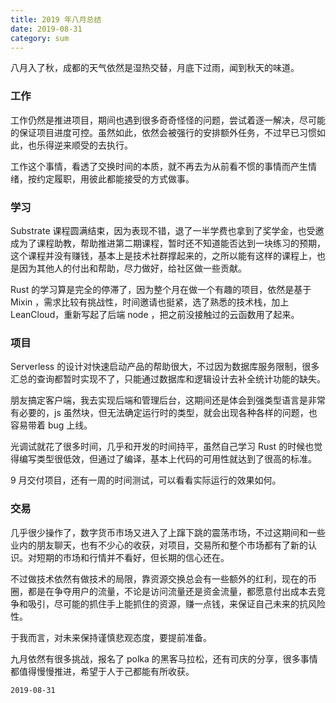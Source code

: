 ```yaml
---
title: 2019 年八月总结
date: 2019-08-31
category: sum
---
```


八月入了秋，成都的天气依然是湿热交替，月底下过雨，闻到秋天的味道。

### 工作
工作仍然是推进项目，期间也遇到很多奇奇怪怪的问题，尝试着逐一解决，尽可能的保证项目进度可控。虽然如此，依然会被强行的安排额外任务，不过早已习惯如此，也乐得逆来顺受的去执行。

工作这个事情，看透了交换时间的本质，就不再去为从前看不惯的事情而产生情绪，按约定履职，用彼此都能接受的方式做事。


### 学习
Substrate 课程圆满结束，因为表现不错，退了一半学费也拿到了奖学金，也受邀成为了课程助教，帮助推进第二期课程，暂时还不知道能否达到一块练习的预期，这个课程并没有赚钱，基本上是技术社群撑起来的，之所以能有这样的课程上，也是因为其他人的付出和帮助，尽力做好，给社区做一些贡献。

Rust 的学习算是完全的停滞了，因为整个月在做一个有趣的项目，依然是基于 Mixin ，需求比较有挑战性，时间邀请也挺紧，选了熟悉的技术栈，加上 LeanCloud，重新写起了后端 node ，把之前没接触过的云函数用了起来。

### 项目

Serverless 的设计对快速启动产品的帮助很大，不过因为数据库服务限制，很多汇总的查询都暂时实现不了，只能通过数据库和逻辑设计去补全统计功能的缺失。

朋友搞定客户端，我去实现后端和管理后台，这期间还是体会到强类型语言是非常有必要的，js 虽然块，但无法确定运行时的类型，就会出现各种各样的问题，也容易带着 bug 上线。

光调试就花了很多时间，几乎和开发的时间持平，虽然自己学习 Rust 的时候也觉得编写类型很低效，但通过了编译，基本上代码的可用性就达到了很高的标准。

9 月交付项目，还有一周的时间测试，可以看看实际运行的效果如何。


### 交易

几乎很少操作了，数字货币市场又进入了上蹿下跳的震荡市场，不过这期间和一些业内的朋友聊天，也有不少心的收获，对项目，交易所和整个市场都有了新的认识。对短期的市场和行情并不看好，但长期的信心还在。

不过做技术依然有做技术的局限，靠资源交换总会有一些额外的红利，现在的币圈，都是在争夺用户的流量，不论是访问流量还是资金流量，都愿意付出成本去竞争和吸引，尽可能的抓住手上能抓住的资源，赚一点钱，来保证自己未来的抗风险性。

于我而言，对未来保持谨慎悲观态度，要提前准备。


九月依然有很多挑战，报名了 polka 的黑客马拉松，还有司庆的分享，很多事情都值得慢慢推进，希望于人于己都能有所收获。

`2019-08-31`






